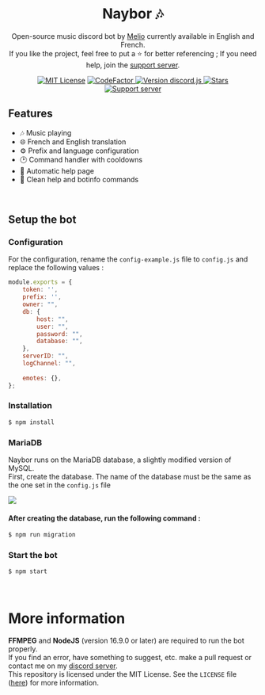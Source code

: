 <h1 align="center">Naybor 🎶</h1>
<p align="center">
    Open-source music discord bot by <a href="https://github.com/antoinemcx">Melio</a> currently available in English and French.<br />
    If you like the project, feel free to put a ⭐ for better referencing ; If you need help, join the <a href="https://discord.gg/G6WQsMQShZ">support server</a>.
</p>

<p align="center">
    <a title="MIT Lisence" href="LICENSE"><img src="https://img.shields.io/badge/license-MIT-blue" alt="MIT License"></a>
    <a title="CodeFactor" href="https://www.codefactor.io/repository/github/antoinemcx/naybor">
        <img src="https://www.codefactor.io/repository/github/antoinemcx/naybor/badge" alt="CodeFactor">
    </a>
    <a title="Version discord.js" href="https://www.npmjs.com/package/discord.js">
        <img src="https://img.shields.io/badge/discord.js-v14.1.2-blue.svg?logo=npm" alt="Version discord.js">
    </a>
    <a title="Stars" href="https://github.com/antoinemcx/naybor">
        <img src="https://img.shields.io/github/stars/antoinemcx/naybor" alt="Stars">
    </a>
    <a title="Support server" href="https://discord.gg/G6WQsMQShZ">
        <img src="https://img.shields.io/discord/738122381062832180.svg?&logo=discord&logoColor=ffffff&color=7389D8&labelColor=6A7EC2&label=Support" alt="Support server">
    </a>

   <br>
</p>

## Features
* 🎶 Music playing
* 🌐 French and English translation
* ⚙️ Prefix and language configuration
* 🕑 Command handler with cooldowns
* 🤖 Automatic help page
* 💭 Clean help and botinfo commands

<br>

## Setup the bot

### Configuration
For the configuration, rename the `config-example.js` file to `config.js` and replace the following values :
```js
module.exports = {
    token: '',
    prefix: '',
    owner: "",
    db: {
        host: "",
        user: "",
        password: "",
        database: "",
    },
    serverID: "",
    logChannel: "",
    
    emotes: {},
};
```

### Installation
```sh
$ npm install
```

### MariaDB

Naybor runs on the MariaDB database, a slightly modified version of MySQL.<br>
First, create the database. The name of the database must be the same as the one set in the `config.js` file  

![](https://i.imgur.com/ALeKvsf.png)

#### After creating the database, run the following command :
```sh
$ npm run migration
```

### Start the bot
```sh
$ npm start
```

<br>

# More information

**FFMPEG** and **NodeJS** (version 16.9.0 or later) are required to run the bot properly.  
If you find an error, have something to suggest, etc. make a pull request or contact me on my [discord server](https://discord.gg/G6WQsMQShZ).  
This repository is licensed under the MIT License. See the `LICENSE` file ([here](LICENSE)) for more information.